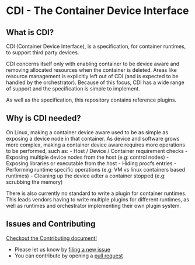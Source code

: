 # CDI - The Container Device Interface
## What is CDI?
CDI (Container Device Interface), is a specification, for container runtimes, to support third party devices. 

CDI concerns itself only with enabling container to be device aware and removing allocated resources when the container is deleted. Areas like resource management is explicitly left out of CDI (and is expected to be handled by the orchestrator). Because of this focus, CDI has a wide range of support and the specification is simple to implement.

As well as the specification, this repository contains reference plugins.

## Why is CDI needed?

On Linux, making a container device aware used to be as simple as exposing a device node in that container. As device and software grows more complex, making a container device aware requires more operations to be performed, such as:
    - Host / Device / Container requirement checks 
    - Exposing multiple device nodes from the host (e.g: control nodes)
    - Exposing libraries or executable from the host
    - Hiding procfs entries
    - Performing runtime specific operations (e.g: VM vs linux containers based runtimes)
    - Cleaning up the device adter a container stopped (e.g: scrubbing the memory)

There is also currently no standard to write a plugin for container runtimes. This leads vendors having to write multiple plugins for different runtimes, as well as runtimes and orchestrator implementing their own plugin system.

## Issues and Contributing

[Checkout the Contributing document!](CONTRIBUTING.md)

* Please let us know by [filing a new issue](https://github.com/RenaudWasTaken/cdi/issues/new)
* You can contribute by opening a [pull request](https://help.github.com/articles/using-pull-requests/)
